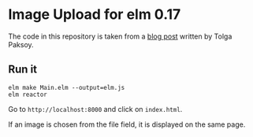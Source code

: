 # Image Upload for elm 0.17

The code in this repository is taken from a [blog post](https://www.paramander.com/blog/using-ports-to-deal-with-files-in-elm-0-17) written by Tolga Paksoy.

## Run it

    elm make Main.elm --output=elm.js
    elm reactor
    
Go to `http://localhost:8000` and click on `index.html`.

If an image is chosen from the file field, it is displayed on the same page.
